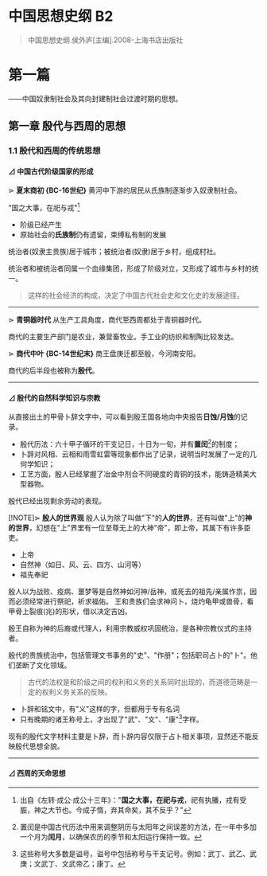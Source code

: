 # 中国思想史纲 B2

> 中国思想史纲.侯外庐[主编].2008-上海书店出版社

# 第一篇

——中国奴隶制社会及其向封建制社会过渡时期的思想。

## 第一章 殷代与西周的思想
### 1.1 殷代和西周的传统思想

####  ⊿ 中国古代阶级国家的形成

 ⋗ **夏末商初 {BC-16世纪}**  黄河中下游的居民从氏族制逐渐步入奴隶制社会。

"国之大事，在祀与戎"[^1]
- 阶级已经产生
- 原始社会的**氏族制**仍有遗留，束缚私有制的发展

统治者(奴隶主贵族)居于城市；被统治者(奴隶)居于乡村，组成村社。

统治者和被统治者同属一个血缘集团，形成了阶级对立，又形成了城市与乡村的统一。

> 这样的社会经济的构成，决定了中国古代社会史和文化史的发展途径。

[^1]: 出自《左转·成公·成公十三年》："**国之大事，在祀与戎**，祀有执膰，戎有受脤，神之大节也。今成子惰，弃其命矣，其不反乎？"

---

 ⋗ **青铜器时代**  从生产工具角度，商代至西周都处于青铜器时代。

商代的主要生产部门是农业，兼营畜牧业。手工业的纺织和制陶比较发达。

 ⋗ **商代中叶 {BC-14世纪末}**  商王盘庚迁都至殷，今河南安阳。

商代的后半段也被称为**殷代**。

---

####  ⊿ 殷代的自然科学知识与宗教

从直接出土的甲骨卜辞文字中，可以看到殷王国各地向中央报告**日蚀/月蚀**的记录。
- 殷代历法：六十甲子循环的干支记日，十日为一旬，并有**置闰**[^2]的制度；
- 卜辞对风相、云相和雨雪虹雷等现象都作出了记录，说明当时发展了一定的几何学知识；
- 工艺方面，殷人已经掌握了冶金中剂合不同硬度的青铜的技术，能铸造精美大型器物。

殷代已经出现剩余劳动的表现。

 [!NOTE]⋗ **殷人的世界观**  殷人认为除了叫做"下"的**人的世界**，还有叫做"上"的**神的世界**，幻想在"上"界里有一位至尊无上的大神"帝"，即上帝，其属下有许多臣吏。
- 上帝
- 自然神（如日、风、云、四方、山河等）
- 祖先奉祀

殷人以为战败、疫病、噩梦等是自然神如河神/岳神，或死去的祖先/亲属作祟，因而必须经常进行祭祀，祈求福佑。
王和贵族们会求神问卜，烧灼龟甲或兽骨，看甲骨上裂痕(兆)的形状，借以决定吉凶。

殷王自称为神的后裔或代理人，利用宗教威权巩固统治，是各种宗教仪式的主持者。

殷代的贵族统治中，包括管理文书事务的"史"、"作册"；包括职司占卜的"卜"。他们垄断了文化领域。

> 古代的法权是和阶级之间的权利和义务的关系同时出现的，而道德范畴是一定的权利义务关系的反映。
- 卜辞和铭文中，有"义"这样的字，但都用于专有名词
- 只有晚期的诸王称号上，才出现了"武"、"文"、"康"[^3]字样。

现有的殷代文字材料主要是卜辞，而卜辞内容仅限于占卜相关事项，显然还不能反映殷代思想全貌。

[^2]: 置闰是中国古代历法中用来调整阴历与太阳年之间误差的方法，在一年中多加一个月为**闰月**，以确保农历的季节和太阳运行保持一致。
[^3]: 这些称号大多数是谥号，谥号中包括称号与干支记号。例如：武丁、武乙、武庚；文武丁、文武帝乙；康丁。

---
####  ⊿ 西周的天命思想



